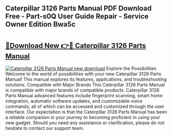 ## Caterpillar 3126 Parts Manual PDF Download Free - Part-s0Q User Guide Repair - Service Owner Edition Bwa5c

# <h2><a href="http://bc47994.oget.top/?id=Caterpillar+3126+Parts+Manual">🔗Download New 👉🔴 Caterpillar 3126 Parts Manual</a></h2>

[![Caterpillar 3126 Parts Manual new download](https://i.imgur.com/5g1atiW.png)](http://bc47994.oget.top/?id=Caterpillar+3126+Parts+Manual)
Explore the Possibilities Welcome to the world of possibilities with your new Caterpillar 3126 Parts Manual! This manual explores its features, applications, and troubleshooting solutions. Compatible with Major Brands This Caterpillar 3126 Parts Manual is compatible with major brands of compatible products. Caterpillar 3126 Parts Manual advanced features include fingerprint scanning, smart home integration, automatic software updates, and customizable voice commands, all of which can be accessed and customized through the user interface. Our expectation is that the Caterpillar 3126 Parts Manual has been a reliable companion in your journey to becoming proficient in using your new gadget. Should you need any assistance or clarification, please do not hesitate to contact our support team.
